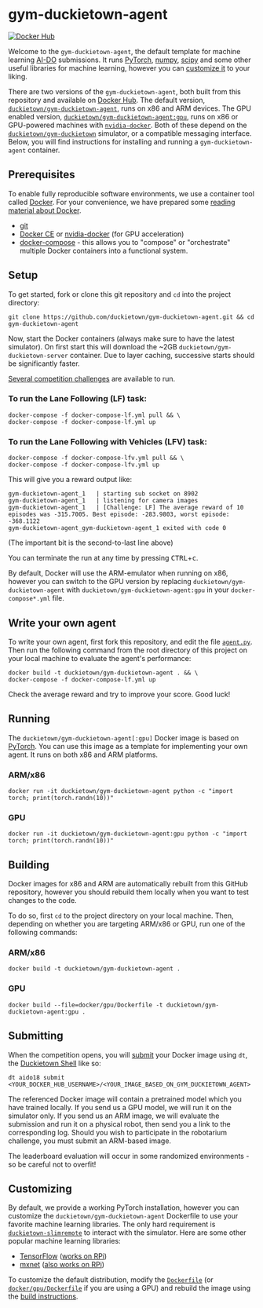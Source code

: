 # gym-duckietown-agent

[![Docker Hub](https://img.shields.io/docker/pulls/duckietown/gym-duckietown-agent.svg)](https://hub.docker.com/r/duckietown/gym-duckietown-agent)

Welcome to the `gym-duckietown-agent`, the default template for machine learning [AI-DO](https://www.duckietown.org/research/AI-Driving-Olympics) submissions. It runs [PyTorch](https://pytorch.org/), [numpy](https://pytorch.org/), [scipy](https://www.scipy.org/) and some other useful libraries for machine learning, however you can [customize it](#customizing) to your liking.

There are two versions of the `gym-duckietown-agent`, both built from this repository and available on [Docker Hub](https://hub.docker.com/r/duckietown/gym-duckietown-agent). The default version, [`duckietown/gym-duckietown-agent`](https://github.com/duckietown/gym-duckietown-agent/blob/master/Dockerfile), runs on x86 and ARM devices. The GPU enabled version, [`duckietown/gym-duckietown-agent:gpu`](https://github.com/duckietown/gym-duckietown-agent/blob/master/docker/gpu/Dockerfile), runs on x86 or GPU-powered machines with [`nvidia-docker`](https://github.com/NVIDIA/nvidia-docker). Both of these depend on the [`duckietown/gym-duckietown`](https://github.com/duckietown/gym-duckietown) simulator, or a compatible messaging interface. Below, you will find instructions for installing and running a `gym-duckietown-agent` container.

## Prerequisites

To enable fully reproducible software environments, we use a container tool called [Docker](https://www.docker.com/). For your convenience, we have prepared some [reading material about Docker](http://docs.duckietown.org/software_devel/out/docker_intro.html).

* [git](https://git-scm.com/downloads)
* [Docker CE](https://docs.docker.com/install/) or [nvidia-docker](https://github.com/NVIDIA/nvidia-docker) (for GPU acceleration)
* [docker-compose](https://docs.docker.com/compose/install/) - this allows you to "compose" or "orchestrate" multiple Docker containers into a functional system.

## Setup

To get started, fork or clone this git repository and `cd` into the project directory:

    git clone https://github.com/duckietown/gym-duckietown-agent.git && cd gym-duckietown-agent
    
Now, start the Docker containers (always make sure to have the latest simulator). On first start this will download the ~2GB `duckietown/gym-duckietown-server` container. Due to layer caching, successive starts should be significantly faster.

[Several competition challenges](http://docs.duckietown.org/AIDO/out/ml_primer.html) are available to run.

### To run the Lane Following (LF) task:

    docker-compose -f docker-compose-lf.yml pull && \
    docker-compose -f docker-compose-lf.yml up 

### To run the Lane Following with Vehicles (LFV) task:

    docker-compose -f docker-compose-lfv.yml pull && \
    docker-compose -f docker-compose-lfv.yml up

This will give you a reward output like:
    
    gym-duckietown-agent_1   | starting sub socket on 8902
    gym-duckietown-agent_1   | listening for camera images
    gym-duckietown-agent_1   | [Challenge: LF] The average reward of 10 episodes was -315.7005. Best episode: -283.9803, worst episode: -368.1122
    gym-duckietown-agent_gym-duckietown-agent_1 exited with code 0

(The important bit is the second-to-last line above)

You can terminate the run at any time by pressing <kbd>CTRL</kbd>+<kbd>c</kbd>.

By default, Docker will use the ARM-emulator when running on x86, however you can switch to the GPU version by replacing `duckietown/gym-duckietown-agent` with `duckietown/gym-duckietown-agent:gpu` in your `docker-compose*.yml` file.

## Write your own agent

To write your own agent, first fork this repository, and edit the file [`agent.py`](agent.py). Then run the following command from the root directory of this project on your local machine to evaluate the agent's performance:

    docker build -t duckietown/gym-duckietown-agent . && \
    docker-compose -f docker-compose-lf.yml up

Check the average reward and try to improve your score. Good luck!

## Running

The `duckietown/gym-duckietown-agent[:gpu]` Docker image is based on [PyTorch](https://hub.docker.com/r/pytorch/pytorch/). You can use this image as a template for implementing your own agent. It runs on both x86 and ARM platforms.

### ARM/x86

`docker run -it duckietown/gym-duckietown-agent python -c "import torch; print(torch.randn(10))"`

### GPU

`docker run -it duckietown/gym-duckietown-agent:gpu python -c "import torch; print(torch.randn(10))"`

## Building

Docker images for x86 and ARM are automatically rebuilt from this GitHub repository, however you should rebuild them locally when you want to test changes to the code.

To do so, first `cd` to the project directory on your local machine. Then, depending on whether you are targeting ARM/x86 or GPU, run one of the following commands:

### ARM/x86

`docker build -t duckietown/gym-duckietown-agent .`

### GPU

`docker build --file=docker/gpu/Dockerfile -t duckietown/gym-duckietown-agent:gpu .`

## Submitting

When the competition opens, you will [submit](https://github.com/duckietown/duckietown-shell#ai-do-submissions) your Docker image using `dt`, the [Duckietown Shell](https://github.com/duckietown/duckietown-shell) like so:

    dt aido18 submit <YOUR_DOCKER_HUB_USERNAME>/<YOUR_IMAGE_BASED_ON_GYM_DUCKIETOWN_AGENT>

The referenced Docker image will contain a pretrained model which you have trained locally. If you send us a GPU model, we will run it on the simulator only. If you send us an ARM image, we will evaluate the submission and run it on a physical robot, then send you a link to the corresponding log. Should you wish to participate in the robotarium challenge, you must submit an ARM-based image.

The leaderboard evaluation will occur in some randomized environments - so be careful not to overfit! 

## Customizing

By default, we provide a working PyTorch installation, however you can customize the `duckietown/gym-duckietown-agent` Dockerfile to use your favorite machine learning libraries. The only hard requirement is [`duckietown-slimremote`](https://github.com/duckietown/duckietown-slimremote) to interact with the simulator. Here are some other popular machine learning libraries:

* [TensorFlow](https://www.tensorflow.org/) ([works on RPi](https://www.tensorflow.org/install/install_raspbian))
* [mxnet](https://mxnet.apache.org/) ([also works on RPi](https://mxnet.incubator.apache.org/tutorials/embedded/wine_detector.html))

To customize the default distribution, modify the [`Dockerfile`](Dockerfile) (or [`docker/gpu/Dockerfile`](docker/gpu/Dockerfile) if you are using a GPU) and rebuild the image using the [build instructions](#building).
